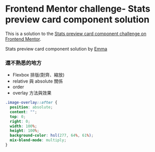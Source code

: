 # Frontend Mentor challenge- Stats preview card component solution

This is a solution to the [Stats preview card component challenge on Frontend Mentor](https://www.frontendmentor.io/challenges/stats-preview-card-component-8JqbgoU62).

Stats preview card component solution by [Emma](https://emmasyu.github.io/frontend-practice001/)

### 還不熟悉的地方

- Flexbox 排版(對齊、縮放)
- relative 與 absolute 關係
- order
- overlay 方法與效果

```css
.image-overlay::after {
  position: absolute;
  content: "";
  top: 0;
  right: 0;
  width: 100%;
  height: 100%;
  background-color: hsl(277, 64%, 61%);
  mix-blend-mode: multiply;
}
```
